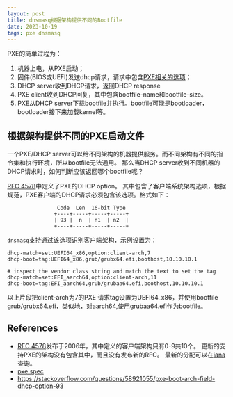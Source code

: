 ```yaml
---
layout: post
title: dnsmasq根据架构提供不同的Bootfile
date: 2023-10-19
tags: pxe dnsmasq
---
```


PXE的简单过程为：
1. 机器上电，从PXE启动；
2. 固件(BIOS或UEFI)发送dhcp请求，请求中包含[PXE相关的选项](https://datatracker.ietf.org/doc/html/rfc4578)；
3. DHCP server收到DHCP请求，返回DHCP response
4. PXE client收到DHCP回复，其中包含bootfile-name和bootfile-size。
5. PXE从DHCP server下载bootfile并执行。bootfile可能是bootloader，bootloader接下来加载kernel等。

## 根据架构提供不同的PXE启动文件
一个PXE/DHCP server可以给不同架构的机器提供服务。而不同架构有不同的指令集和执行环境，所以bootfile无法通用。
那么当DHCP server收到不同机器的DHCP请求时，如何判断应该返回哪个bootfile呢？

[RFC 4578](https://datatracker.ietf.org/doc/html/rfc4578)中定义了PXE的DHCP option。
其中包含了客户端系统架构选项，根据规范，PXE客户端的DHCP请求必须包含该选项。格式如下：

```
                Code  Len  16-bit Type
               +----+-----+-----+-----+
               | 93 |  n  | n1  | n2  |
               +----+-----+-----+-----+
```

`dnsmasq`支持通过该选项识别客户端架构，示例设置为：
```
dhcp-match=set:UEFI64_x86,option:client-arch,7
dhcp-boot=tag:UEFI64_x86,grub/grubx64.efi,boothost,10.10.10.1

# inspect the vendor class string and match the text to set the tag
dhcp-match=set:EFI_aarch64,option:client-arch,11
dhcp-boot=tag:EFI_aarch64,grub/grubaa64.efi,boothost,10.10.10.1
```
以上片段把client-arch为7的PXE 请求tag设置为UEFI64_x86，并使用bootfile grub/grubx64.efi，类似地，对aarch64,使用grubaa64.efi作为bootfile。

## References
* [RFC 4578](https://datatracker.ietf.org/doc/html/rfc4578)发布于2006年，其中定义的客户端架构只有0-9共10个。
  更新的支持PXE的架构没有包含其中，而且没有发布新的RFC。
  最新的分配可以在[iana](<https://www.iana.org/assignments/dhcpv6-parameters/dhcpv6-parameters.xhtml#processor-architecture>)查询。
* [pxe spec](http://www.pix.net/software/pxeboot/archive/pxespec.pdf)
* <https://stackoverflow.com/questions/58921055/pxe-boot-arch-field-dhcp-option-93>

